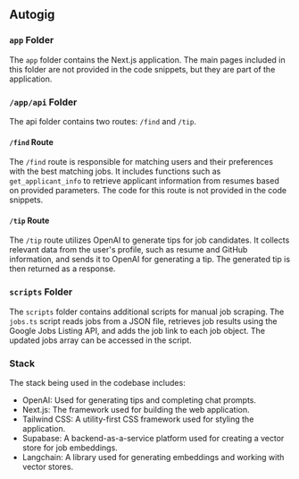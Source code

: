 ## Autogig

### `app` Folder

The `app` folder contains the Next.js application. The main pages included in this folder are not provided in the code snippets, but they are part of the application.

### `/app/api` Folder

The api folder contains two routes: `/find` and `/tip`.

#### `/find` Route

The `/find` route is responsible for matching users and their preferences with the best matching jobs. It includes functions such as `get_applicant_info` to retrieve applicant information from resumes based on provided parameters. The code for this route is not provided in the code snippets.

#### `/tip` Route

The `/tip` route utilizes OpenAI to generate tips for job candidates. It collects relevant data from the user's profile, such as resume and GitHub information, and sends it to OpenAI for generating a tip. The generated tip is then returned as a response.

### `scripts` Folder

The `scripts` folder contains additional scripts for manual job scraping. The `jobs.ts` script reads jobs from a JSON file, retrieves job results using the Google Jobs Listing API, and adds the job link to each job object. The updated jobs array can be accessed in the script.

### Stack

The stack being used in the codebase includes:

- OpenAI: Used for generating tips and completing chat prompts.
- Next.js: The framework used for building the web application.
- Tailwind CSS: A utility-first CSS framework used for styling the application.
- Supabase: A backend-as-a-service platform used for creating a vector store for job embeddings.
- Langchain: A library used for generating embeddings and working with vector stores.
